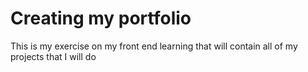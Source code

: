 # Creating my portfolio

This is my exercise on my front end learning that will contain all of my projects that I will do
